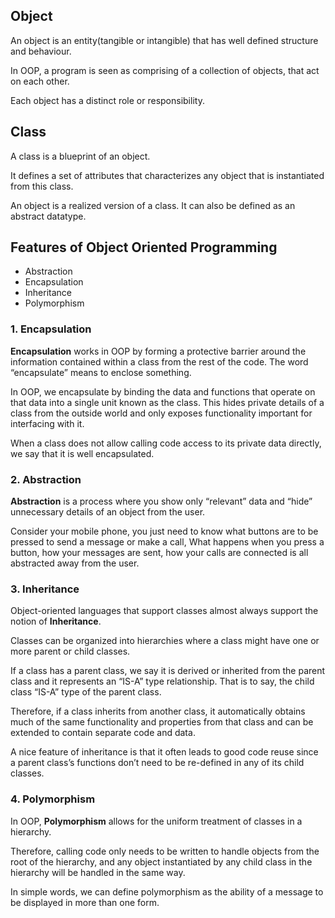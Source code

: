 ## Object
An object is an entity(tangible or intangible) that has well defined structure and behaviour.

In OOP, a program is seen as comprising of a collection of objects, that act on each other.

Each object has a distinct role or responsibility.

## Class
A class is a blueprint of an object.

It defines a set of attributes that characterizes any object that is instantiated from this class.

An object is a realized version of a class. It can also be defined as an abstract datatype.

## Features of Object Oriented Programming
- Abstraction
- Encapsulation
- Inheritance
- Polymorphism

### 1. Encapsulation

**Encapsulation** works in OOP by forming a protective barrier around the information contained within a class from the rest of the code. The word “encapsulate” means to enclose something. 

In OOP, we encapsulate by binding the data and functions that operate on that data into a single unit known as the class. This hides private details of a class from the outside world and only exposes functionality important for interfacing with it. 

When a class does not allow calling code access to its private data directly, we say that it is well encapsulated.

### 2. Abstraction

**Abstraction** is a process where you show only “relevant” data and “hide” unnecessary details of an object from the user. 

Consider your mobile phone, you just need to know what buttons are to be pressed to send a message or make a call, What happens when you press a button, how your messages are sent, how your calls are connected is all abstracted away from the user.

### 3. Inheritance

Object-oriented languages that support classes almost always support the notion of **Inheritance**. 

Classes can be organized into hierarchies where a class might have one or more parent or child classes. 

If a class has a parent class, we say it is derived or inherited from the parent class and it represents an “IS-A” type relationship. That is to say, the child class “IS-A” type of the parent class. 

Therefore, if a class inherits from another class, it automatically obtains much of the same functionality and properties from that class and can be extended to contain separate code and data. 

A nice feature of inheritance is that it often leads to good code reuse since a parent class’s functions don’t need to be re-defined in any of its child classes.

### 4. Polymorphism

In OOP, **Polymorphism** allows for the uniform treatment of classes in a hierarchy. 

Therefore, calling code only needs to be written to handle objects from the root of the hierarchy, and any object instantiated by any child class in the hierarchy will be handled in the same way.

In simple words, we can define polymorphism as the ability of a message to be displayed in more than one form.